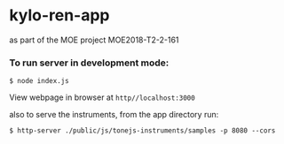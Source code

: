 # kylo-ren-app

as part of the MOE project MOE2018-T2-2-161

### To run server in development mode:

``` 
$ node index.js
```

View webpage in browser at ```http//localhost:3000```

also to serve the instruments, from the app directory run:

``` 
$ http-server ./public/js/tonejs-instruments/samples -p 8080 --cors
```


